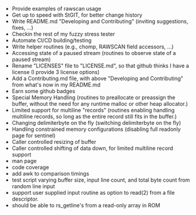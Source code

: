  - Provide examples of rawscan usage
 - Get up to speed with StGIT, for better change history
 - Write README.md "Developing and Contributing" (inviting suggestions, fixes, ...)
 - Checkin the rest of my fuzzy stress tester
 - Automate CI/CD building/testing
 - Write helper routines (e.g., chomp, RAWSCAN field accessors, ...)
 - Accessing state of a paused stream (routines to observe state of a paused stream)
 - Rename "LICENSES" file to "LICENSE.md", so that github thinks I have a license (I provide 3 license options)
 - Add a Contributing.md file, with above "Developing and Contributing" from what's now in my README.md
 - Earn some github badges
 - Special Memory Handling (routines to preallocate or preassign the buffer, without the need for any runtime malloc or other heap allocator.)
 - Limited support for multiline "records" (routines enabling handling multiline records, so long as the entire record still fits in the buffer.)
 - Changing delimiterbyte on the fly (switching delimiterbyte on the fly)
 - Handling constrained memory configurations (disabling full readonly page for sentinel)
 - Caller controlled resizing of buffer
 - Caller controlled shifting of data down, for limited multiline record support
 - man page
 - code coverage
 - add awk to comparison timings
 - test script varying buffer size, input line count, and total byte count from random line input
 - support user supplied input routine as option to read(2) from a file descriptor.
 - should be able to rs_getline's from a read-only array in ROM
